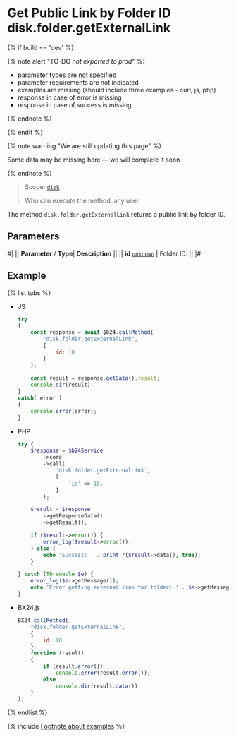 # Get Public Link by Folder ID disk.folder.getExternalLink

{% if build == 'dev' %}

{% note alert "TO-DO _not exported to prod_" %}

- parameter types are not specified
- parameter requirements are not indicated
- examples are missing (should include three examples - curl, js, php)
- response in case of error is missing
- response in case of success is missing

{% endnote %}

{% endif %}

{% note warning "We are still updating this page" %}

Some data may be missing here — we will complete it soon

{% endnote %}

> Scope: [`disk`](../../scopes/permissions.md)
>
> Who can execute the method: any user

The method `disk.folder.getExternalLink` returns a public link by folder ID.

## Parameters

#|
||  **Parameter** / **Type**| **Description** ||
|| **id**
[`unknown`](../../data-types.md) | Folder ID. ||
|#

## Example

{% list tabs %}

- JS

    ```js
    try
    {
    	const response = await $b24.callMethod(
    		"disk.folder.getExternalLink",
    		{
    			id: 10
    		}
    	);
    	
    	const result = response.getData().result;
    	console.dir(result);
    }
    catch( error )
    {
    	console.error(error);
    }
    ```

- PHP

    ```php
    try {
        $response = $b24Service
            ->core
            ->call(
                'disk.folder.getExternalLink',
                [
                    'id' => 10,
                ]
            );
    
        $result = $response
            ->getResponseData()
            ->getResult();
    
        if ($result->error()) {
            error_log($result->error());
        } else {
            echo 'Success: ' . print_r($result->data(), true);
        }
    
    } catch (Throwable $e) {
        error_log($e->getMessage());
        echo 'Error getting external link for folder: ' . $e->getMessage();
    }
    ```

- BX24.js

    ```js
    BX24.callMethod(
        "disk.folder.getExternalLink",
        {
            id: 10
        },
        function (result)
        {
            if (result.error())
                console.error(result.error());
            else
                console.dir(result.data());
        }
    );
    ```

{% endlist %}

{% include [Footnote about examples](../../../_includes/examples.md) %}
